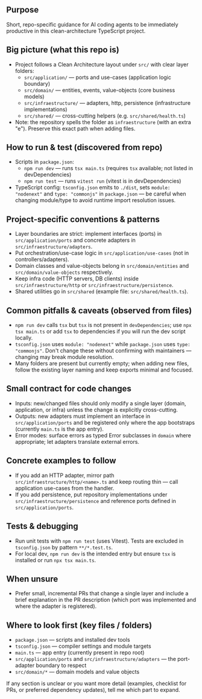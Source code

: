 ## Purpose
Short, repo-specific guidance for AI coding agents to be immediately productive in this clean-architecture TypeScript project.

## Big picture (what this repo is)
- Project follows a Clean Architecture layout under `src/` with clear layer folders:
  - `src/application/` — ports and use-cases (application logic boundary)
  - `src/domain/` — entities, events, value-objects (core business models)
  - `src/infraestructure/` — adapters, http, persistence (infrastructure implementations)
  - `src/shared/` — cross-cutting helpers (e.g. `src/shared/health.ts`)
- Note: the repository spells the folder as `infraestructure` (with an extra "e"). Preserve this exact path when adding files.

## How to run & test (discovered from repo)
- Scripts in `package.json`:
  - `npm run dev` — runs `tsx main.ts` (requires `tsx` available; not listed in devDependencies)
  - `npm run test` — runs `vitest run` (vitest is in devDependencies)
- TypeScript config: `tsconfig.json` emits to `./dist`, sets `module: "nodenext"` and `type: "commonjs"` in `package.json` — be careful when changing module/type to avoid runtime import resolution issues.

## Project-specific conventions & patterns
- Layer boundaries are strict: implement interfaces (ports) in `src/application/ports` and concrete adapters in `src/infraestructure/adapters`.
- Put orchestration/use-case logic in `src/application/use-cases` (not in controllers/adapters).
- Domain classes and value-objects belong in `src/domain/entities` and `src/domain/value-objects` respectively.
- Keep infra code (HTTP servers, DB clients) inside `src/infraestructure/http` or `src/infraestructure/persistence`.
- Shared utilities go in `src/shared` (example file: `src/shared/health.ts`).

## Common pitfalls & caveats (observed from files)
- `npm run dev` calls `tsx` but `tsx` is not present in `devDependencies`; use `npx tsx main.ts` or add `tsx` to dependencies if you will run the dev script locally.
- `tsconfig.json` uses `module: "nodenext"` while `package.json` uses `type: "commonjs"`. Don't change these without confirming with maintainers — changing may break module resolution.
- Many folders are present but currently empty; when adding new files, follow the existing layer naming and keep exports minimal and focused.

## Small contract for code changes
- Inputs: new/changed files should only modify a single layer (domain, application, or infra) unless the change is explicitly cross-cutting.
- Outputs: new adapters must implement an interface in `src/application/ports` and be registered only where the app bootstraps (currently `main.ts` is the app entry).
- Error modes: surface errors as typed Error subclasses in `domain` where appropriate; let adapters translate external errors.

## Concrete examples to follow
- If you add an HTTP adapter, mirror path `src/infraestructure/http/<name>.ts` and keep routing thin — call application use-cases from the handler.
- If you add persistence, put repository implementations under `src/infraestructure/persistence` and reference ports defined in `src/application/ports`.

## Tests & debugging
- Run unit tests with `npm run test` (uses Vitest). Tests are excluded in `tsconfig.json` by pattern `**/*.test.ts`.
- For local dev, `npm run dev` is the intended entry but ensure `tsx` is installed or run `npx tsx main.ts`.

## When unsure
- Prefer small, incremental PRs that change a single layer and include a brief explanation in the PR description (which port was implemented and where the adapter is registered).

## Where to look first (key files / folders)
- `package.json` — scripts and installed dev tools
- `tsconfig.json` — compiler settings and module targets
- `main.ts` — app entry (currently present in repo root)
- `src/application/ports` and `src/infraestructure/adapters` — the port-adapter boundary to respect
- `src/domain/*` — domain models and value objects

If any section is unclear or you want more detail (examples, checklist for PRs, or preferred dependency updates), tell me which part to expand.
